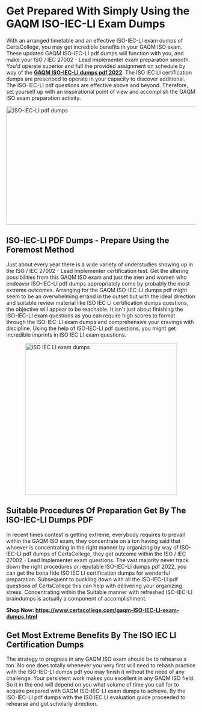 <h1><strong>Get Prepared With Simply Using the GAQM ISO-IEC-LI Exam Dumps&nbsp;</strong></h1>
<p><span style="font-weight: 400;">With an arranged timetable and an effective  ISO-IEC-LI exam dumps of CertsCollege, you may get incredible benefits in your GAQM ISO exam. These updated GAQM ISO-IEC-LI pdf dumps will function with you, and make your ISO / IEC 27002 - Lead Implementer exam preparation smooth. You'd operate superior and full the provided assignment on schedule by way of the <strong><a href="https://www.certscollege.com/gaqm-ISO-IEC-LI-exam-dumps.html">GAQM ISO-IEC-LI dumps pdf 2022</a></strong>. The ISO IEC LI certification dumps are prescribed to operate in your capacity to discover additional. The  ISO-IEC-LI pdf questions are effective above and beyond. Therefore, set yourself up with an inspirational point of view and accomplish the GAQM ISO exam preparation activity.&nbsp;</span></p>
<p><span style="font-weight: 400;"><img style="display: block; margin-left: auto; margin-right: auto;" src="https://i.ibb.co/CPDK3ps/Yellow-and-Blue-Initiative-Blog-Banner.png" alt="ISO-IEC-LI pdf dumps" width="559" height="315" /></span></p>
<h2><strong>ISO-IEC-LI PDF Dumps - Prepare Using the Foremost Method</strong></h2>
<p><span style="font-weight: 400;">Just about every year there is a wide variety of understudies showing up in the ISO / IEC 27002 - Lead Implementer certification test. Get the altering possibilities from this GAQM ISO exam and just the men and women who endeavor ISO-IEC-LI pdf dumps appropriately come by probably the most extreme outcomes. Arranging for the GAQM ISO-IEC-LI dumps pdf might seem to be an overwhelming errand in the outset but with the ideal direction and suitable review material like ISO IEC LI certification dumps questions, the objective will appear to be reachable. It isn't just about finishing the ISO-IEC-LI exam questions as you can require high scores to format through the ISO-IEC-LI exam dumps and comprehensive your cravings with discipline. Using the help of ISO-IEC-LI pdf questions, you might get incredible imprints in ISO IEC LI exam questions.</span></p>
<p><span style="font-weight: 400;"><a href="https://tinyurl.com/y3brvtqp"><img style="display: block; margin-left: auto; margin-right: auto;" src="https://i.ibb.co/9tMrhdY/Teacher-Appreciation-Invitation.png" alt="ISO IEC LI exam dumps " width="404" height="404" /></a></span></p>
<h2><strong>Suitable Procedures Of Preparation Get By The ISO-IEC-LI Dumps PDF</strong></h2>
<p><span style="font-weight: 400;">In recent times contest is getting extreme, everybody requires to prevail within the GAQM ISO exam, they concentrate on a ton having said that whoever is concentrating in the right manner by organizing by way of ISO-IEC-LI pdf dumps of CertsCollege, they get outcome within the ISO / IEC 27002 - Lead Implementer exam questions. The vast majority never track down the right procedures or reputable ISO-IEC-LI dumps pdf 2022, you can get the bona fide ISO IEC LI certification dumps for wonderful preparation. Subsequent to buckling down with all the  ISO-IEC-LI pdf questions of CertsCollege this can help with delivering your organizing stress. Concentrating within the Suitable manner with refreshed ISO-IEC-LI braindumps is actually a component of accomplishment.</span></p>
<p><span style="font-weight: 400;"><strong>Shop Now: <a href="https://www.certscollege.com/gaqm-ISO-IEC-LI-exam-dumps.html">https://www.certscollege.com/gaqm-ISO-IEC-LI-exam-dumps.html</a></strong></span></p>
<h2><strong>Get Most Extreme Benefits By The ISO IEC LI Certification Dumps</strong></h2>
<p><span style="font-weight: 400;">The strategy to progress in any GAQM ISO exam should be to rehearse a ton. No one does totally whenever you very first will need to rehash practice with the ISO-IEC-LI dumps pdf you may finish it without the need of any challenge. Your persistent work makes you excellent in any GAQM ISO field. So it in the end will depend on you what volume of time you call for to acquire prepared with GAQM ISO-IEC-LI exam dumps to achieve. By the ISO-IEC-LI pdf dumps with the ISO IEC LI evaluation guide proceeded to rehearse and got scholarly direction.</span></p>
